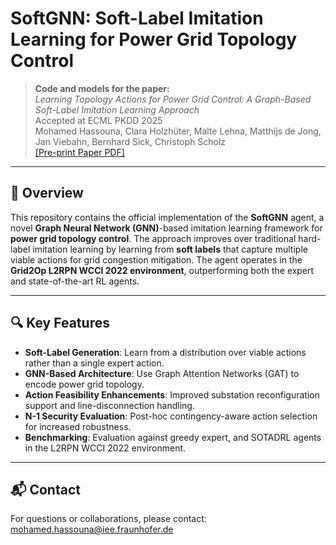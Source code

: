 # SoftGNN: Soft-Label Imitation Learning for Power Grid Topology Control

> **Code and models for the paper:**  
> *Learning Topology Actions for Power Grid Control: A Graph-Based Soft-Label Imitation Learning Approach*  
> Accepted at ECML PKDD 2025  
> Mohamed Hassouna, Clara Holzhüter, Malte Lehna, Matthijs de Jong, Jan Viebahn, Bernhard Sick, Christoph Scholz  
> [[Pre-print Paper PDF]](https://arxiv.org/abs/2503.15190)

---

## 🧠 Overview

This repository contains the official implementation of the **SoftGNN** agent, a novel **Graph Neural Network (GNN)**-based imitation learning framework for **power grid topology control**. The approach improves over traditional hard-label imitation learning by learning from **soft labels** that capture multiple viable actions for grid congestion mitigation. The agent operates in the **Grid2Op L2RPN WCCI 2022 environment**, outperforming both the expert and state-of-the-art RL agents.

---

## 🔍 Key Features

- **Soft-Label Generation**: Learn from a distribution over viable actions rather than a single expert action.
- **GNN-Based Architecture**: Use Graph Attention Networks (GAT) to encode power grid topology.
- **Action Feasibility Enhancements**: Improved substation reconfiguration support and line-disconnection handling.
- **N-1 Security Evaluation**: Post-hoc contingency-aware action selection for increased robustness.
- **Benchmarking**: Evaluation against greedy expert, and SOTADRL agents in the L2RPN WCCI 2022 environment.

---

## 📬 Contact

For questions or collaborations, please contact:
mohamed.hassouna@iee.fraunhofer.de

